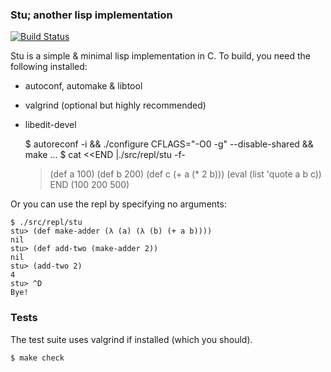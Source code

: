 ### Stu; another lisp implementation

[![Build Status](https://travis-ci.org/mikey-austin/stu.svg?branch=master)](https://travis-ci.org/mikey-austin/stu)

Stu is a simple & minimal lisp implementation in C. To build, you need the following installed:
- autoconf, automake & libtool
- valgrind (optional but highly recommended)
- libedit-devel

    $ autoreconf -i && ./configure CFLAGS="-O0 -g" --disable-shared && make
    ...
    $ cat <<END |./src/repl/stu -f-
    > (def a 100)
    > (def b 200)
    > (def c (+ a (* 2 b)))
    > (eval (list 'quote a b c))
    > END
    (100 200 500)

Or you can use the repl by specifying no arguments:

    $ ./src/repl/stu
    stu> (def make-adder (λ (a) (λ (b) (+ a b))))
    nil
    stu> (def add-two (make-adder 2))
    nil
    stu> (add-two 2)
    4
    stu> ^D
    Bye!

### Tests

The test suite uses valgrind if installed (which you should).

    $ make check
